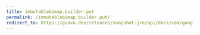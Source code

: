 ```yaml
---
title: immutablebimap.builder.put
permalink: /immutablebimap.builder.put/
redirect_to: https://guava.dev/releases/snapshot-jre/api/docs/com/google/common/collect/ImmutableBiMap.Builder.html#put-K-V-
---
```

